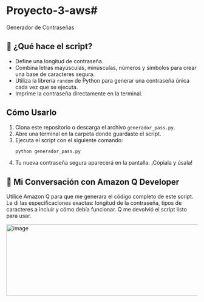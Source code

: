 # Proyecto-3-aws# 

Generador de Contraseñas

## 🚀 ¿Qué hace el script?
- Define una longitud de contraseña.
- Combina letras mayúsculas, minúsculas, números y símbolos para crear una base de caracteres segura.
- Utiliza la librería `random` de Python para generar una contraseña única cada vez que se ejecuta.
- Imprime la contraseña directamente en la terminal.

## Cómo Usarlo
1.  Clona este repositorio o descarga el archivo `generador_pass.py`.
2.  Abre una terminal en la carpeta donde guardaste el script.
3.  Ejecuta el script con el siguiente comando:
    ```bash
    python generador_pass.py
    ```
4.  Tu nueva contraseña segura aparecerá en la pantalla. ¡Cópiala y úsala!

## 💬 Mi Conversación con Amazon Q Developer
Utilicé Amazon Q para que me generara el código completo de este script. Le di las especificaciones exactas: longitud de la contraseña, tipos de caracteres a incluir y cómo debía funcionar. Q me devolvió el script listo para usar.

<img width="616" height="188" alt="image" src="https://github.com/user-attachments/assets/0e58ac17-f504-4d59-92a8-549fb580dcb5" />
